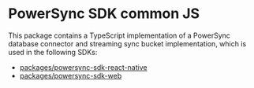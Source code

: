 # PowerSync SDK common JS

This package contains a TypeScript implementation of a PowerSync database connector and streaming sync bucket implementation, which is used in the following SDKs:
- [packages/powersync-sdk-react-native](./packages/powersync-sdk-react-native/README.md)
- [packages/powersync-sdk-web](./packages/powersync-sdk-web/README.md)
